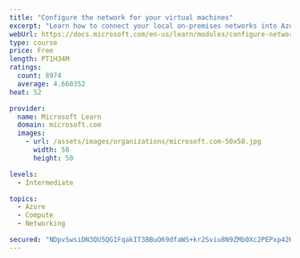 ```yaml
---
title: "Configure the network for your virtual machines"
excerpt: "Learn how to connect your local on-premises networks into Azure using virtual networks, VPN gateways, and Azure ExpressRoute."
webUrl: https://docs.microsoft.com/en-us/learn/modules/configure-network-for-azure-virtual-machines/
type: course
price: Free
length: PT1H34M
ratings:
  count: 8974
  average: 4.660352
heat: 52

provider:
  name: Microsoft Learn
  domain: microsoft.com
  images:
    - url: /assets/images/organizations/microsoft.com-50x50.jpg
      width: 50
      height: 50

levels:
  - Intermediate

topics:
  - Azure
  - Compute
  - Networking

secured: "NDpvSwsiDN3QU5QG1FqakIT3BBuO69dfaWS+kr2Sviu8N9ZMb0Xc2PEPxp42KYfAAPVF8GTLWzYaEoBeSpquNKdtcPy39p3z8vLD3ff3rGMVjcR5U+GRwYzHBe43ty1Yo+Kyals67mRCx4Z4C/bqW4kXw/0nOQaSYL57Q3jVMYHtyJhN4zdUNhvFNck7BWFkl/nrDAIwHfOBFNP4+p9EZ8ATAykerLkZIZqQEyG0vX51MZ08cnu673zSmtFwMcPq5+1h0AtGm0nYr0UakLdxHl39uk1hgE6PW/sSWiXAsqe2plvGyDJSePIX4lLRMq7fkCJ8HkeECeR1V2r7Dwb4G6LCc6DIFSGLa99nggvKlULE7ZNVOcfbVuGPeWwgq92kzeQQJEtXXsyPaUIUldUt2W/KhOuPuEm/U7yrzVz22tE=;sBaB05w6HFBvMib5mg+xFg=="
---
```


